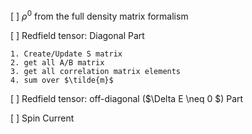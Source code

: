 [ ] $\rho^0$ from the full density matrix formalism

[ ] Redfield tensor: Diagonal Part

    1. Create/Update S matrix 
    2. get all A/B matrix 
    3. get all correlation matrix elements
    4. sum over $\tilde{m}$

[ ] Redfield tensor: off-diagonal ($\Delta E \neq 0 $) Part

[ ] Spin Current
